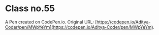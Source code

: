 # Class no.55

A Pen created on CodePen.io. Original URL: [https://codepen.io/Aditya-Coder/pen/MWpYeYm](https://codepen.io/Aditya-Coder/pen/MWpYeYm).


